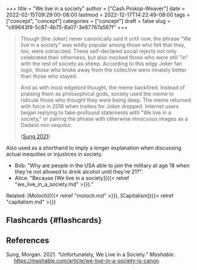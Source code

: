 +++
title = "We live in a society"
author = ["Cash Prokop-Weaver"]
date = 2022-02-15T09:29:00-08:00
lastmod = 2022-12-17T14:22:49-08:00
tags = ["concept", "concept"]
categories = ["concept"]
draft = false
slug = "c69643f9-5c87-4b75-8a07-3e87767a567f"
+++

> Though [the Joker] never canonically said it until now, the phrase "We live in a society" was wildly popular among those who felt that they, too, were ostracized. These self-declared social rejects not only celebrated their otherness, but also mocked those who were still "in" with the rest of society as sheep. According to this edgy Joker fan logic, those who broke away from the collective were innately better than those who stayed.
>
> And as with most edgelord thought, the meme backfired. Instead of praising them as philosophical gods, society used the meme to ridicule those who thought they were being deep. The meme returned with force in 2018 when trailers for Joker dropped. Internet users began replying to fake-profound statements with "We live in a society," or pairing the phrase with otherwise innocuous images as a Dadaist non sequitur.
>
> (<a href="#citeproc_bib_item_1">Sung 2021</a>)

Also used as a shorthand to imply a longer explanation when discussing actual inequities or injustices in society.

-   Bob: "Why are people in the USA able to join the military at age 18 when they're not allowed to drink alcohol until they're 21?".
-   Alice: "Because [We live in a society]({{< relref "we_live_in_a_society.md" >}})."

Related: [Moloch]({{< relref "moloch.md" >}}), [Capitalism]({{< relref "capitalism.md" >}})


## Flashcards {#flashcards}

## References

<style>.csl-entry{text-indent: -1.5em; margin-left: 1.5em;}</style><div class="csl-bib-body">
  <div class="csl-entry"><a id="citeproc_bib_item_1"></a>Sung, Morgan. 2021. “Unfortunately, We Live in a Society.” <i>Mashable</i>. <a href="https://mashable.com/article/we-live-in-a-society-is-canon">https://mashable.com/article/we-live-in-a-society-is-canon</a>.</div>
</div>

